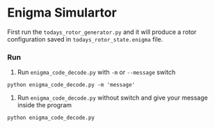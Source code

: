 # Enigma Simulartor

First run the `todays_rotor_generator.py` and it will produce a rotor configuration saved in `todays_rotor_state.enigma` file.


### Run
1. Run `enigma_code_decode.py` with `-m` or `--message` switch
```
python enigma_code_decode.py -m 'message'
 ```
1. Run `enigma_code_decode.py` without switch and give your message inside the program
```
python enigma_code_decode.py
```


